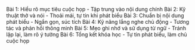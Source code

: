 Bài 1: Hiểu rõ mục tiêu cuộc họp - Tập trung vào nội dung chính
Bài 2: Kỹ thuật thở và nói - Thoải mái, tự tin khi phát biểu
Bài 3: Chuẩn bị nội dung phát biểu - Ngắn gọn, súc tích
Bài 4: Kỹ năng lắng nghe chủ động - Tương tác và phản hồi thông minh
Bài 5: Mẹo ghi nhớ và sử dụng từ ngữ - Tránh lặp lại, làm rõ ý tưởng
Bài 6: Tổng kết khóa học - Tự tin phát biểu, làm chủ cuộc họp